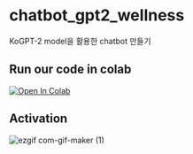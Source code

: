 # chatbot_gpt2_wellness

KoGPT-2 model을 활용한 chatbot 만들기

## Run our code in colab

[![Open In Colab](https://colab.research.google.com/assets/colab-badge.svg)](https://colab.research.google.com/github/DSC-2020-FALL-CV/chatbot_gpt2_wellness/blob/main/KoGPT2_chatbot.ipynb)


## Activation
![ezgif com-gif-maker (1)](https://user-images.githubusercontent.com/63439738/123533589-9fe77100-d751-11eb-8042-7eabdae34183.gif)
